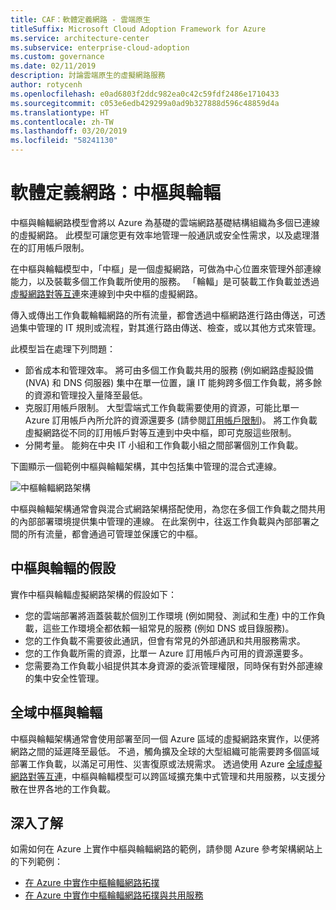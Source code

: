 ```yaml
---
title: CAF：軟體定義網路 - 雲端原生
titleSuffix: Microsoft Cloud Adoption Framework for Azure
ms.service: architecture-center
ms.subservice: enterprise-cloud-adoption
ms.custom: governance
ms.date: 02/11/2019
description: 討論雲端原生的虛擬網路服務
author: rotycenh
ms.openlocfilehash: e0ad6803f2ddc982ea0c42c59fdf2486e1710433
ms.sourcegitcommit: c053e6edb429299a0ad9b327888d596c48859d4a
ms.translationtype: HT
ms.contentlocale: zh-TW
ms.lasthandoff: 03/20/2019
ms.locfileid: "58241130"
---
```

# <a name="software-defined-networks-hub-and-spoke"></a>軟體定義網路：中樞與輪輻

中樞與輪輻網路模型會將以 Azure 為基礎的雲端網路基礎結構組織為多個已連線的虛擬網路。 此模型可讓您更有效率地管理一般通訊或安全性需求，以及處理潛在的訂用帳戶限制。

在中樞與輪輻模型中，「中樞」是一個虛擬網路，可做為中心位置來管理外部連線能力，以及裝載多個工作負載所使用的服務。 「輪輻」是可裝載工作負載並透過[虛擬網路對等互連](/virtual-network/virtual-network-peering-overview)來連線到中央中樞的虛擬網路。

傳入或傳出工作負載輪輻網路的所有流量，都會透過中樞網路進行路由傳送，可透過集中管理的 IT 規則或流程，對其進行路由傳送、檢查，或以其他方式來管理。

此模型旨在處理下列問題：

- 節省成本和管理效率。 將可由多個工作負載共用的服務 (例如網路虛擬設備 (NVA) 和 DNS 伺服器) 集中在單一位置，讓 IT 能夠跨多個工作負載，將多餘的資源和管理投入量降至最低。
- 克服訂用帳戶限制。 大型雲端式工作負載需要使用的資源，可能比單一 Azure 訂用帳戶內所允許的資源還要多 (請參閱[訂用帳戶限制](/azure/azure-subscription-service-limits))。 將工作負載虛擬網路從不同的訂用帳戶對等互連到中央中樞，即可克服這些限制。
- 分開考量。 能夠在中央 IT 小組和工作負載小組之間部署個別工作負載。

下圖顯示一個範例中樞與輪輻架構，其中包括集中管理的混合式連線。

![中樞輪輻網路架構](../../../reference-architectures/hybrid-networking/images/hub-spoke.png)

中樞與輪輻架構通常會與混合式網路架構搭配使用，為您在多個工作負載之間共用的內部部署環境提供集中管理的連線。 在此案例中，往返工作負載與內部部署之間的所有流量，都會通過可管理並保護它的中樞。

## <a name="hub-and-spoke-assumptions"></a>中樞與輪輻的假設

實作中樞與輪輻虛擬網路架構的假設如下：

- 您的雲端部署將涵蓋裝載於個別工作環境 (例如開發、測試和生產) 中的工作負載，這些工作環境全都依賴一組常見的服務 (例如 DNS 或目錄服務)。
- 您的工作負載不需要彼此通訊，但會有常見的外部通訊和共用服務需求。
- 您的工作負載所需的資源，比單一 Azure 訂用帳戶內可用的資源還要多。
- 您需要為工作負載小組提供其本身資源的委派管理權限，同時保有對外部連線的集中安全性管理。

## <a name="global-hub-and-spoke"></a>全域中樞與輪輻

中樞與輪輻架構通常會使用部署至同一個 Azure 區域的虛擬網路來實作，以便將網路之間的延遲降至最低。 不過，觸角擴及全球的大型組織可能需要跨多個區域部署工作負載，以滿足可用性、災害復原或法規需求。 透過使用 Azure [全域虛擬網路對等互連](/azure/virtual-network/virtual-network-peering-overview)，中樞與輪輻模型可以跨區域擴充集中式管理和共用服務，以支援分散在世界各地的工作負載。

## <a name="learn-more"></a>深入了解

如需如何在 Azure 上實作中樞與輪輻網路的範例，請參閱 Azure 參考架構網站上的下列範例：

- [在 Azure 中實作中樞輪輻網路拓撲](../../../reference-architectures/hybrid-networking/hub-spoke.md)
- [在 Azure 中實作中樞輪輻網路拓撲與共用服務](../../../reference-architectures/hybrid-networking/shared-services.md)
